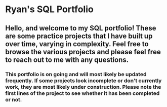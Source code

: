 # Ryan's SQL Portfolio
## Hello, and welcome to my SQL portfolio! These are some practice projects that I have built up over time, varying in complexity. Feel free to browse the various projects and please feel free to reach out to me with any questions.

### This portfolio is on going and will most likely be updated frequently. If some projects look incomplete or don't currently work, they are most likely under construction. Please note the first lines of the project to see whether it has been completed or not.
